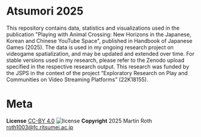 # Atsumori 2025
This repository contains data, statistics and visualizations used in the publication "Playing with Animal Crossing: New Horizons in the Japanese, Korean and Chinese YouTube Space", published in  Handbook of Japanese Games (2025).
The data is used in my ongoing research project on videogame spatialization, and may be updated and extended over time. For stable versions used in my research, please refer to the Zenodo upload specified in the respective research output.
This research was funded by the JSPS in the context of the project “Exploratory Research on Play and Communities on Video Streaming Platforms” (22K18155).
# Meta
<!--- **Zenodo Repository Snapshots
[![DOI](https://zenodo.org/badge/326400336.svg)](https://zenodo.org/badge/latestdoi/326400336) --->
**License**
[CC-BY 4.0](http://creativecommons.org/licenses/by/4.0)
![license](https://i.creativecommons.org/l/by/4.0/80x15.png)
**Copyright**
2025 Martin Roth [roth1003@fc.ritsumei.ac.jp](roth1003@fc.ritsumei.ac.jp)
